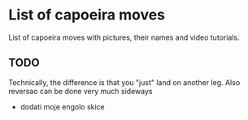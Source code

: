 # List of capoeira moves

List of capoeira moves with pictures, their names and video tutorials.

## TODO

Technically, the difference is that you "just" land on another leg. Also reversao can be done very much sideways

- dodati moje engolo skice